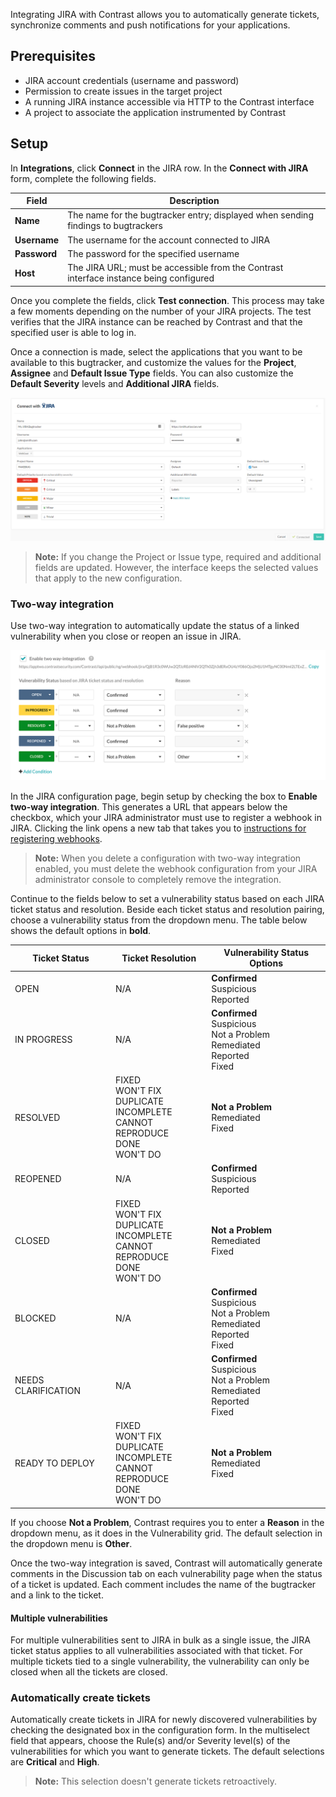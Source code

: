 <!--
title: "JIRA Integration"
description: "Integrating JIRA with Contrast"
tags: "Admin organization settings integrations jira"
-->


Integrating JIRA with Contrast allows you to automatically generate tickets, synchronize comments and push notifications for your applications.

## Prerequisites

* JIRA account credentials (username and password)
* Permission to create issues in the target project
* A running JIRA instance accessible via HTTP to the Contrast interface
* A project to associate the application instrumented by Contrast

## Setup

In **Integrations**, click **Connect** in the JIRA row. In the **Connect with JIRA** form, complete the following fields. 

Field | Description
------ | -----------
**Name** | The name for the bugtracker entry; displayed when sending findings to bugtrackers
**Username** | The username for the account connected to JIRA
**Password** | The password for the specified username
**Host** | The JIRA URL; must be accessible from the Contrast interface instance being configured


Once you complete the fields, click **Test connection**. This process may take a few moments depending on the number of your JIRA projects. The test verifies that the JIRA instance can be reached by Contrast and that the specified user is able to log in.

Once a connection is made, select the applications that you want to be available to this bugtracker, and customize the values for the **Project**, **Assignee** and **Default Issue Type** fields. You can also customize the **Default Severity** levels and **Additional JIRA** fields. 

<a href="assets/images/JIRA-integration-set-up.png" rel="lightbox" title="JIRA Integration"><img class="thumbnail" src="assets/images/JIRA-integration-set-up.png"/></a>

> **Note:** If you change the Project or Issue type, required and additional fields are updated. However, the interface keeps the selected values that apply to the new configuration.

### Two-way integration 

Use two-way integration to automatically update the status of a linked vulnerability when you close or reopen an issue in JIRA. 

<a href="assets/images/Two-way-jira-integration.png" rel="lightbox" title="Enable two-way integration"><img class="thumbnail" src="assets/images/Two-way-jira-integration.png"/></a>

In the JIRA configuration page, begin setup by checking the box to **Enable two-way integration**. This generates a URL that appears below the checkbox, which your JIRA administrator must use to register a webhook in JIRA. Clicking the link opens a new tab that takes you to [instructions for registering webhooks](https://developer.atlassian.com/jiradev/jira-apis/webhooks#Webhooks-rest).

> **Note:** When you delete a configuration with two-way integration enabled, you must delete the webhook configuration from your JIRA administrator console to completely remove the integration.

Continue to the fields below to set a vulnerability status based on each JIRA ticket status and resolution. Beside each ticket status and resolution pairing, choose a vulnerability status from the dropdown menu. The table below shows the default options in **bold**. 

| Ticket Status | Ticket Resolution  | Vulnerability Status Options                               |
|---------------|--------------------|------------------------------------------------------------|
| OPEN          | N/A                | **Confirmed** <br> Suspicious <br>  Reported               |
| IN PROGRESS   | N/A                | **Confirmed** <br> Suspicious <br>  Not a Problem <br> Remediated <br> Reported <br> Fixed |
| RESOLVED      | FIXED <br> WON'T FIX <br> DUPLICATE <br> INCOMPLETE <br> CANNOT REPRODUCE <br> DONE <br> WON'T DO | **Not a Problem** <br> Remediated <br> Fixed  |
| REOPENED      | N/A                | **Confirmed** <br> Suspicious <br> Reported                |
| CLOSED        | FIXED <br> WON'T FIX <br> DUPLICATE <br> INCOMPLETE <br> CANNOT REPRODUCE <br> DONE <br> WON'T DO | **Not a Problem** <br> Remediated <br> Fixed  |
| BLOCKED       | N/A                | **Confirmed** <br> Suspicious <br>  Not a Problem <br> Remediated <br> Reported <br> Fixed |
| NEEDS CLARIFICATION | N/A          | **Confirmed** <br> Suspicious <br>  Not a Problem <br> Remediated <br> Reported <br> Fixed |
| READY TO DEPLOY | FIXED <br> WON'T FIX <br> DUPLICATE <br> INCOMPLETE <br> CANNOT REPRODUCE <br> DONE <br> WON'T DO | **Not a Problem** <br> Remediated <br> Fixed  |

If you choose **Not a Problem**, Contrast requires you to enter a **Reason** in the dropdown menu, as it does in the Vulnerability grid. The default selection in the dropdown menu is **Other**. 

Once the two-way integration is saved, Contrast will automatically generate comments in the Discussion tab on each vulnerability page when the status of a ticket is updated. Each comment includes the name of the bugtracker and a link to the ticket. 

#### Multiple vulnerabilities

For multiple vulnerabilities sent to JIRA in bulk as a single issue, the JIRA ticket status applies to all vulnerabilities associated with that ticket. For multiple tickets tied to a single vulnerability, the vulnerability can only be closed when all the tickets are closed.

### Automatically create tickets 

Automatically create tickets in JIRA for newly discovered vulnerabilities by checking the designated box in the configuration form. In the multiselect field that appears, choose the Rule(s) and/or Severity level(s) of the vulnerabilities for which you want to generate tickets. The default selections are **Critical** and **High**.

> **Note:** This selection doesn't generate tickets retroactively.
